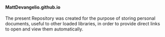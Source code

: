 #### MattDevangelio.github.io
The present Repository was created for the purpose of storing personal documents, useful to other loaded libraries, in order to provide direct links to open and view them automatically.
